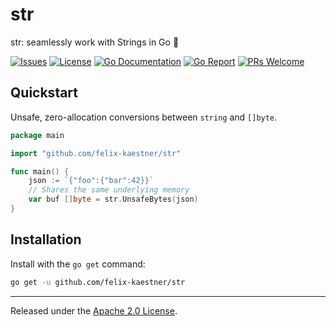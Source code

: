 <!--
# SPDX-FileCopyrightText: 2025 Felix Kästner
# SPDX-License-Identifier: Apache-2.0
-->

# str

str: seamlessly work with Strings in Go 🚤

[![Issues](https://img.shields.io/github/issues/felix-kaestner/str?color=29b6f6&style=flat-square)](https://github.com/felix-kaestner/str/issues)
[![License](https://img.shields.io/github/license/felix-kaestner/str?color=29b6f6&style=flat-square)](https://github.com/felix-kaestner/str/blob/main/LICENSE)
[![Go Documentation](https://img.shields.io/badge/go-documentation-blue?color=29b6f6&style=flat-square)](https://pkg.go.dev/github.com/felix-kaestner/str)
[![Go Report](https://goreportcard.com/badge/github.com/felix-kaestner/str?style=flat-square)](https://goreportcard.com/report/github.com/felix-kaestner/str)
[![PRs Welcome](https://img.shields.io/badge/PRs-welcome-brightgreen.svg?style=flat-square)](https://github.com/felix-kaestner/str/pulls)

## Quickstart

Unsafe, zero-allocation conversions between `string` and `[]byte`.

```go
package main

import "github.com/felix-kaestner/str"

func main() {
    json := `{"foo":{"bar":42}}`
    // Shares the same underlying memory
    var buf []byte = str.UnsafeBytes(json)
}
```

## Installation

Install with the `go get` command:

```sh
go get -u github.com/felix-kaestner/str
```

---

Released under the [Apache 2.0 License](LICENSE).
